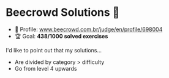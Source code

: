 # Beecrowd Solutions 🐝

* 👤 Profile: www.beecrowd.com.br/judge/en/profile/698004
* 🏆 Goal: **438/1000 solved exercises**

I'd like to point out that my solutions...

* Are divided by category > difficulty
* Go from level 4 upwards
